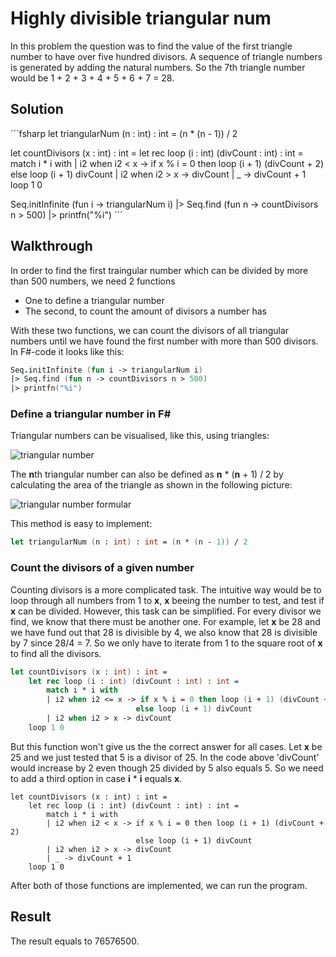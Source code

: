 # Highly divisible triangular num

In this problem the question was to find the value of the first triangle number to have over five hundred divisors.
A sequence of triangle numbers is generated by adding the natural numbers. So the 7th triangle number would be 1 + 2 + 3 + 4 + 5 + 6 + 7 = 28. 

Solution
---

´´´fsharp
let triangularNum (n : int) : int = (n * (n - 1)) / 2 

let countDivisors (x : int) : int = 
    let rec loop (i : int) (divCount : int) : int = 
        match i * i with
        | i2 when i2 < x -> if x % i = 0 then loop (i + 1) (divCount + 2)
                            else loop (i + 1) divCount
        | i2 when i2 > x -> divCount
        | _ -> divCount + 1
    loop 1 0

Seq.initInfinite (fun i -> triangularNum i) 
|> Seq.find (fun n -> countDivisors n > 500) 
|> printfn("%i")
´´´

Walkthrough
---

In order to find the first traingular number which can be divided by more than 500 numbers, we need 2 functions

- One to define a triangular number
- The second, to count the amount of divisors a number has

With these two functions, we can count the divisors of all triangular numbers until we have found the first number with more than 500 divisors. In F#-code it looks like this:

```fsharp
Seq.initInfinite (fun i -> triangularNum i) 
|> Seq.find (fun n -> countDivisors n > 500) 
|> printfn("%i")
```

### Define a triangular number in F#

Triangular numbers can be visualised, like this, using triangles:

![triangular number](https://user-images.githubusercontent.com/38069530/39562687-55b97ec8-4ead-11e8-8402-6ee804801337.png)

The **n**th triangular number can also be defined as **n** * (**n** + 1) / 2 by calculating the area of the triangle as shown in the following picture:

![triangular number formular](https://user-images.githubusercontent.com/38069530/39562682-4c6c1844-4ead-11e8-96e5-fa7df1052998.png)

This method is easy to implement:

```fsharp
let triangularNum (n : int) : int = (n * (n - 1)) / 2 
```

### Count the divisors of a given number

Counting divisors is a more complicated task. The intuitive way would be to loop through all numbers from 1 to **x**, **x** beeing the number to test, and test if **x** can be divided. However, this task can be simplified. For every divisor we find, we know that there must be another one. For example, let **x** be 28 and we have fund out that 28 is divisible by 4, we also know that 28 is divisible by 7 since 28/4 = 7. So we only have to iterate from 1 to the square root of **x** to find all the divisors. 

```fsharp
let countDivisors (x : int) : int = 
    let rec loop (i : int) (divCount : int) : int = 
        match i * i with
        | i2 when i2 <= x -> if x % i = 0 then loop (i + 1) (divCount + 2)
                            else loop (i + 1) divCount
        | i2 when i2 > x -> divCount
    loop 1 0
```

But this function won't give us the the correct answer for all cases. Let **x** be 25 and we just tested that 5 is a divisor of 25. In the code above 'divCount' would increase by 2 even though 25 divided by 5 also equals 5. So we need to add a third option in case 
**i** * **i** equals **x**.

```fshapr
let countDivisors (x : int) : int = 
    let rec loop (i : int) (divCount : int) : int = 
        match i * i with
        | i2 when i2 < x -> if x % i = 0 then loop (i + 1) (divCount + 2)
                            else loop (i + 1) divCount
        | i2 when i2 > x -> divCount
        | _ -> divCount + 1
    loop 1 0
```

After both of those functions are implemented, we can run the program.

Result
---

The result equals to 76576500.




